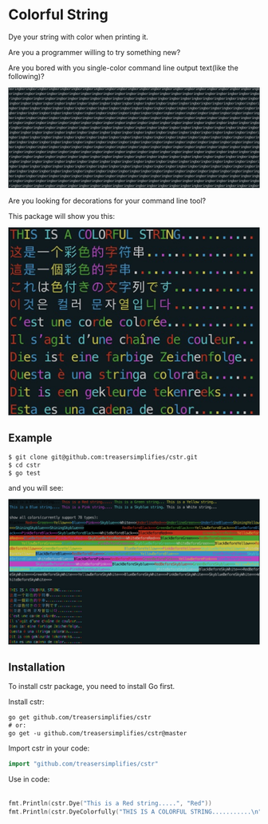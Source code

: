 # Colorful String

Dye your string with color when printing it.

Are you a programmer willing to try something new?

Are you bored with you single-color command line output text(like the following)?

![](./pics/boring.jpg)

Are you looking for decorations for your command line tool?

This package will show you this: 

![](./pics/colorful.jpg)


## Example

```shell
$ git clone git@github.com:treasersimplifies/cstr.git
$ cd cstr
$ go test
```

and you will see:

![](./pics/demo.jpg)

## Installation

To install cstr package, you need to install Go first.

Install cstr:

```shell
go get github.com/treasersimplifies/cstr
# or:
go get -u github.com/treasersimplifies/cstr@master
```
Import cstr in your code:

```go
import "github.com/treasersimplifies/cstr"
```

Use in code:

```go

fmt.Println(cstr.Dye("This is a Red string.....", "Red"))
fmt.Println(cstr.DyeColorfully("THIS IS A COLORFUL STRING...........\n", []string{"Red", "Green", "Yellow", "Blue", "Pink", "Skyblue", "White"}))

```
